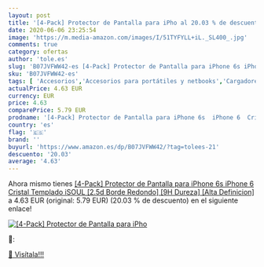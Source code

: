 ```yaml
---
layout: post
title: '[4-Pack] Protector de Pantalla para iPho al 20.03 % de descuento'
date: 2020-06-06 23:25:54
image: 'https://m.media-amazon.com/images/I/51TYFYLL+iL._SL400_.jpg'
comments: true
category: ofertas
author: 'tole.es'
slug: 'B07JVFWW42-es [4-Pack] Protector de Pantalla para iPhone 6s iPhone 6...'
sku: 'B07JVFWW42-es'
tags: [ 'Accesorios','Accesorios para portátiles y netbooks','Cargadores y adaptadores para portátiles y netbooks','Cargadores y bases de carga para portátiles y netbooks','Informática','iphone', ]
actualPrice: 4.63 EUR
currency: EUR
price: 4.63
comparePrice: 5.79 EUR
prodname: '[4-Pack] Protector de Pantalla para iPhone 6s  iPhone 6  Cristal Templado  iSOUL [2.5d Borde Redondo] [9H Dureza] [Alta Definicion]'
country: 'es'
flag: '🇪🇸'
brand: ''
buyurl: 'https://www.amazon.es/dp/B07JVFWW42/?tag=tolees-21'
descuento: '20.03'
average: '4.63'
---
```


Ahora mismo tienes [[4-Pack] Protector de Pantalla para iPhone 6s  iPhone 6  Cristal Templado  iSOUL [2.5d Borde Redondo] [9H Dureza] [Alta Definicion]](https://www.amazon.es/dp/B07JVFWW42/?tag=tolees-21) a 4.63 EUR (original: 5.79 EUR) (20.03 %  de descuento) en el siguiente enlace!

[![[4-Pack] Protector de Pantalla para iPho](https://m.media-amazon.com/images/I/51TYFYLL+iL._SL400_.jpg)](https://www.amazon.es/dp/B07JVFWW42/?tag=tolees-21)

🔎:


[🛒 Visítala!!!](https://www.amazon.es/dp/B07JVFWW42/?tag=tolees-21)
